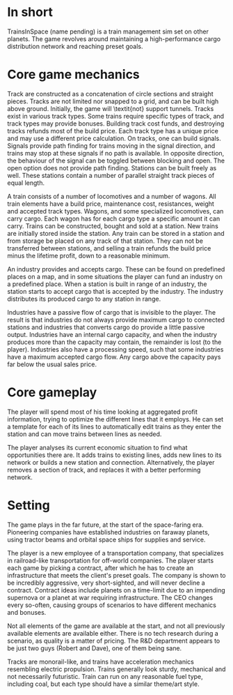 # In short
TrainsInSpace (name pending) is a train management sim set on other planets.
The game revolves around maintaining a high-performance cargo distribution network and reaching preset goals.

# Core game mechanics
Track are constructed as a concatenation of circle sections and straight pieces.
Tracks are not limited nor snapped to a grid, and can be built high above ground.
Initially, the game will \textit{not} support tunnels.
Tracks exist in various track types. Some trains require specific types of track, and track types may provide bonuses.
Building track cost funds, and destroying tracks refunds most of the build price. 
Each track type has a unique price and may use a different price calculation.
On tracks, one can build signals. Signals provide path finding for trains moving in the signal direction, and trains may stop at these signals if no path is available.
In opposite direction, the behaviour of the signal can be toggled between blocking and open. The open option does not provide path finding.
Stations can be built freely as well. These stations contain a number of parallel straight track pieces of equal length.

A train consists of a number of locomotives and a number of wagons.
All train elements have a build price, maintenance cost, resistances, weight and accepted track types.
Wagons, and some specialized locomotives, can carry cargo.
Each wagon has for each cargo type a specific amount it can carry.
Trains can be constructed, bought and sold at a station. New trains are initially stored inside the station. 
Any train can be stored in a station and from storage be placed on any track of that station.
They can not be transferred between stations, and selling a train refunds the build price minus the lifetime profit, down to a reasonable minimum.

An industry provides and accepts cargo.
These can be found on predefined places on a map, and in some situations the player can fund an industry on a predefined place.
When a station is built in range of an industry, the station starts to accept cargo that is accepted by the industry.
The industry distributes its produced cargo to any station in range.

Industries have a passive flow of cargo that is invisible to the player.
The result is that industries do not always provide maximum cargo to connected stations and industries that converts cargo do provide a little passive output.
Industries have an internal cargo capacity, and when the industry produces more than the capacity may contain, the remainder is lost (to the player).
Industries also have a processing speed, such that some industries have a maximum accepted cargo flow. 
Any cargo above the capacity pays far below the usual sales price.

# Core gameplay
The player will spend most of his time looking at aggregated profit information, trying to optimize the different lines that it employs.
He can set a template for each of its lines to automatically edit trains as they enter the station and can move trains between lines as needed.

The player analyses its current economic situation to find what opportunities there are.
It adds trains to existing lines, adds new lines to its network or builds a new station and connection.
Alternatively, the player removes a section of track, and replaces it with a better performing network.

# Setting
The game plays in the far future, at the start of the space-faring era.
Pioneering companies have established industries on faraway planets, using tractor beams and orbital space ships for supplies and service.

The player is a new employee of a transportation company, that specializes in railroad-like transportation for off-world companies.
The player starts each game by picking a contract, after which he has to create an infrastructure that meets the client's preset goals.
The company is shown to be incredibly aggressive, very short-sighted, and will never decline a contract.
Contract ideas include planets on a time-limit due to an impending supernova or a planet at war requiring infrastructure.
The CEO changes every so-often, causing groups of scenarios to have different mechanics and bonuses.

Not all elements of the game are available at the start, and not all previously available elements are available either.
There is no tech research during a scenario, as quality is a matter of pricing.
The R&D department appears to be just two guys (Robert and Dave), one of them being sane.

Tracks are monorail-like, and trains have acceleration mechanics resembling electric propulsion.
Trains generally look sturdy, mechanical and not necessarily futuristic. 
Train can run on any reasonable fuel type, including coal, but each type should have a similar theme/art style.
